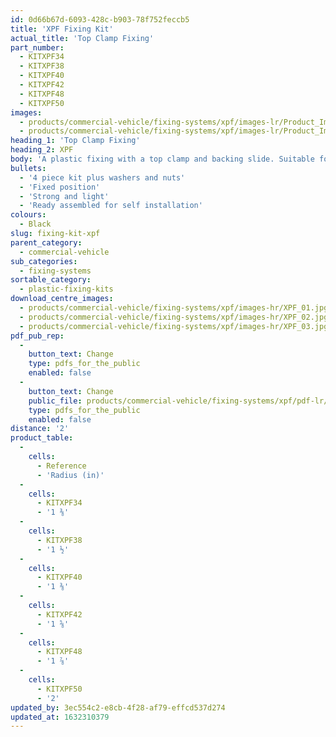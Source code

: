 ```yaml
---
id: 0d66b67d-6093-428c-b903-78f752feccb5
title: 'XPF Fixing Kit'
actual_title: 'Top Clamp Fixing'
part_number:
  - KITXPF34
  - KITXPF38
  - KITXPF40
  - KITXPF42
  - KITXPF48
  - KITXPF50
images:
  - products/commercial-vehicle/fixing-systems/xpf/images-lr/Product_Image_776x776_(518x518_focus_area)-XPF_01.jpg
  - products/commercial-vehicle/fixing-systems/xpf/images-lr/Product_Image_776x776_(518x518_focus_area)-XPF_02.jpg
heading_1: 'Top Clamp Fixing'
heading_2: XPF
body: 'A plastic fixing with a top clamp and backing slide. Suitable for all Jonesco fenders.'
bullets:
  - '4 piece kit plus washers and nuts'
  - 'Fixed position'
  - 'Strong and light'
  - 'Ready assembled for self installation'
colours:
  - Black
slug: fixing-kit-xpf
parent_category:
  - commercial-vehicle
sub_categories:
  - fixing-systems
sortable_category:
  - plastic-fixing-kits
download_centre_images:
  - products/commercial-vehicle/fixing-systems/xpf/images-hr/XPF_01.jpg
  - products/commercial-vehicle/fixing-systems/xpf/images-hr/XPF_02.jpg
  - products/commercial-vehicle/fixing-systems/xpf/images-hr/XPF_03.jpg
pdf_pub_rep:
  -
    button_text: Change
    type: pdfs_for_the_public
    enabled: false
  -
    button_text: Change
    public_file: products/commercial-vehicle/fixing-systems/xpf/pdf-lr/PIL-SAL-0017.pdf
    type: pdfs_for_the_public
    enabled: false
distance: '2'
product_table:
  -
    cells:
      - Reference
      - 'Radius (in)'
  -
    cells:
      - KITXPF34
      - '1 ⅜'
  -
    cells:
      - KITXPF38
      - '1 ½'
  -
    cells:
      - KITXPF40
      - '1 ⅜'
  -
    cells:
      - KITXPF42
      - '1 ⅝'
  -
    cells:
      - KITXPF48
      - '1 ⅞'
  -
    cells:
      - KITXPF50
      - '2'
updated_by: 3ec554c2-e8cb-4f28-af79-effcd537d274
updated_at: 1632310379
---
```

